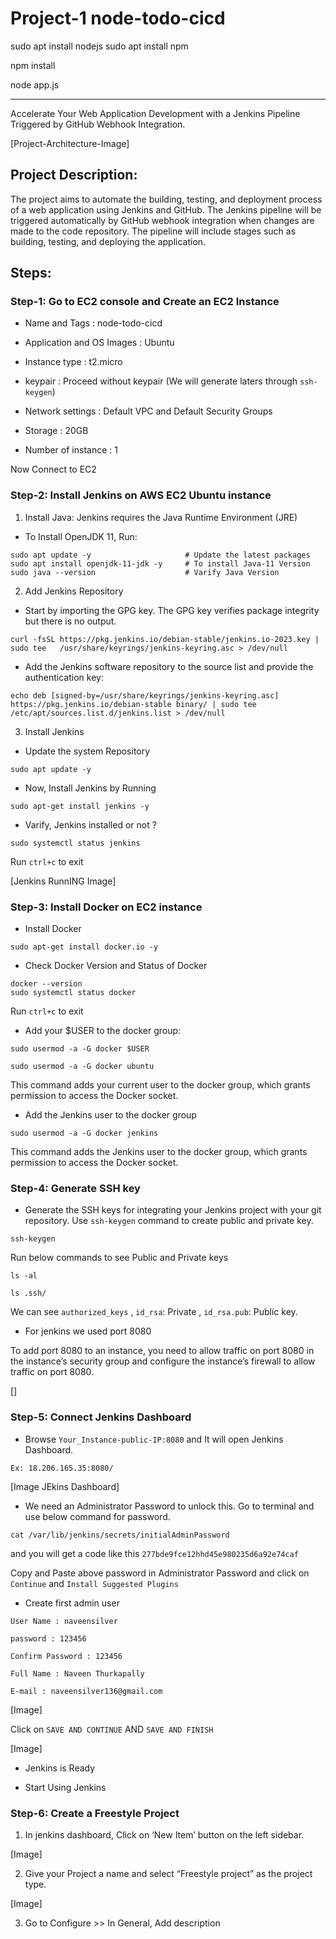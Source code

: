 # Project-1 node-todo-cicd

sudo apt install nodejs
sudo apt install npm

npm install

node app.js

------------------


Accelerate Your Web Application Development with a Jenkins Pipeline Triggered by GitHub Webhook Integration.

[Project-Architecture-Image]

## Project Description:

The project aims to automate the building, testing, and deployment process of a web application using Jenkins and GitHub. The Jenkins pipeline will be triggered automatically by GitHub webhook integration when changes are made to the code repository. The pipeline will include stages such as building, testing, and deploying the application.

## Steps:

### Step-1: Go to EC2 console and Create an EC2 Instance

* Name and Tags : node-todo-cicd

* Application and OS Images : Ubuntu

* Instance type : t2.micro 

* keypair : Proceed without keypair (We will generate laters through `ssh-keygen`)

* Network settings : Default VPC and Default Security Groups 

* Storage : 20GB

* Number of instance : 1

Now Connect to EC2 

### Step-2: Install Jenkins on AWS EC2 Ubuntu instance

1. Install Java: Jenkins requires the Java Runtime Environment (JRE)

* To Install OpenJDK 11, Run:

```
sudo apt update -y                     # Update the latest packages 
sudo apt install openjdk-11-jdk -y     # To install Java-11 Version 
sudo java --version                    # Varify Java Version
```

2. Add Jenkins Repository 

* Start by importing the GPG key. The GPG key verifies package integrity but there is no output.

```
curl -fsSL https://pkg.jenkins.io/debian-stable/jenkins.io-2023.key | sudo tee   /usr/share/keyrings/jenkins-keyring.asc > /dev/null
```

* Add the Jenkins software repository to the source list and provide the authentication key:

```
echo deb [signed-by=/usr/share/keyrings/jenkins-keyring.asc]   https://pkg.jenkins.io/debian-stable binary/ | sudo tee   /etc/apt/sources.list.d/jenkins.list > /dev/null
```
3. Install Jenkins 

* Update the system Repository 

```
sudo apt update -y
```

* Now, Install Jenkins by Running 
```
sudo apt-get install jenkins -y 
```

* Varify, Jenkins installed or not ?
```
sudo systemctl status jenkins 
```
Run `ctrl+c` to exit 

[Jenkins RunnING Image]

### Step-3: Install Docker on EC2 instance

* Install Docker 

```
sudo apt-get install docker.io -y
```
* Check Docker Version and Status of Docker

```
docker --version
sudo systemctl status docker
```
Run `ctrl+c` to exit 

* Add your $USER to the docker group:

```
sudo usermod -a -G docker $USER

sudo usermod -a -G docker ubuntu
```
This command adds your current user to the docker group, which grants permission to access the Docker socket.

* Add the Jenkins user to the docker group

```
sudo usermod -a -G docker jenkins
```
This command adds the Jenkins user to the docker group, which grants permission to access the Docker socket.

### Step-4: Generate SSH key 

* Generate the SSH keys for integrating your Jenkins project with your git repository. Use `ssh-keygen` command to create public and private key.

```
ssh-keygen
```
Run below commands to see Public and Private keys 
```
ls -al 

ls .ssh/
```
We can see `authorized_keys` , `id_rsa`: Private , `id_rsa.pub`: Public key. 

* For jenkins we used port 8080

To add port 8080 to an instance, you need to allow traffic on port 8080 in the instance’s security group and configure the instance’s firewall to allow traffic on port 8080.

[<Inbound Rules Image>]

### Step-5: Connect Jenkins Dashboard

* Browse `Your_Instance-public-IP:8080` and It will open Jenkins Dashboard. 
```
Ex: 18.206.165.35:8080/
```

[Image JEkins Dashboard]

* We need an Administrator Password to unlock this. Go to terminal and use below command for password.

```
cat /var/lib/jenkins/secrets/initialAdminPassword
```
and you will get a code like this `277bde9fce12hhd45e980235d6a92e74caf`

Copy and Paste above password in Administrator Password and click on `Continue` and `Install Suggested Plugins`

* Create first admin user

```
User Name : naveensilver

password : 123456

Confirm Password : 123456

Full Name : Naveen Thurkapally 

E-mail : naveensilver136@gmail.com
```

[Image]

Click on `SAVE AND CONTINUE` AND `SAVE AND FINISH`

[Image]

* Jenkins is Ready 

* Start Using Jenkins 

### Step-6: Create a Freestyle Project 

1. In jenkins dashboard, Click on ‘New Item’ button on the left sidebar.

[Image]

2. Give your Project a name and select “Freestyle project” as the project type.

[Image]

3. Go to Configure >> In General, Add description




